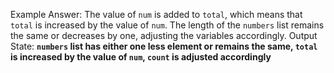 Example Answer:
The value of `num` is added to `total`, which means that `total` is increased by the value of `num`. The length of the `numbers` list remains the same or decreases by one, adjusting the variables accordingly. 
Output State: **`numbers` list has either one less element or remains the same, `total` is increased by the value of `num`, `count` is adjusted accordingly**